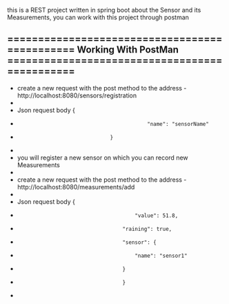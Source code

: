 this is a REST project written in spring boot about the Sensor and its Measurements, you can work with this project through postman

============================================== Working With PostMan ==============================================
-
- create a new request with the post method to the address - http://localhost:8080/sensors/registration
- 
- Json request body {
-												"name": "sensorName"
- 									}
- 					
- you will register a new sensor on which you can record new Measurements
-
- create a new request with the post method to the address - http://localhost:8080/measurements/add
-
- Json request body {
-											"value": 51.8,
-   									"raining": true,
-    									"sensor": {
-  											"name": "sensor1"
-    									}
-										}
- 
